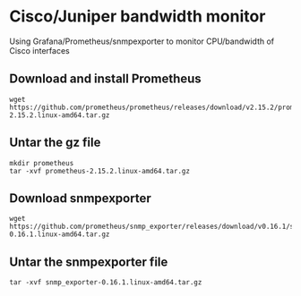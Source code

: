 ﻿# Cisco/Juniper bandwidth monitor
Using Grafana/Prometheus/snmpexporter to monitor CPU/bandwidth of Cisco interfaces
## Download and install Prometheus  
```
wget https://github.com/prometheus/prometheus/releases/download/v2.15.2/prometheus-2.15.2.linux-amd64.tar.gz
```
## Untar the gz file
```
mkdir prometheus
tar -xvf prometheus-2.15.2.linux-amd64.tar.gz
```
## Download snmpexporter
```
wget https://github.com/prometheus/snmp_exporter/releases/download/v0.16.1/snmp_exporter-0.16.1.linux-amd64.tar.gz
```
## Untar the snmpexporter file
```
tar -xvf snmp_exporter-0.16.1.linux-amd64.tar.gz
```
